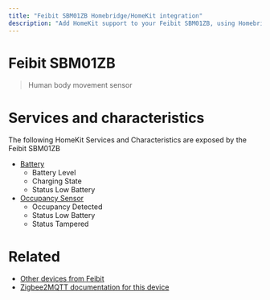 ```yaml
---
title: "Feibit SBM01ZB Homebridge/HomeKit integration"
description: "Add HomeKit support to your Feibit SBM01ZB, using Homebridge, Zigbee2MQTT and homebridge-z2m."
---
```

<!---
This file has been GENERATED using src/docgen/docgen.ts
DO NOT EDIT THIS FILE MANUALLY!
-->
# Feibit SBM01ZB
> Human body movement sensor


# Services and characteristics
The following HomeKit Services and Characteristics are exposed by
the Feibit SBM01ZB

* [Battery](../../battery.md)
  * Battery Level
  * Charging State
  * Status Low Battery
* [Occupancy Sensor](../../sensors.md)
  * Occupancy Detected
  * Status Low Battery
  * Status Tampered


# Related
* [Other devices from Feibit](../index.md#feibit)
* [Zigbee2MQTT documentation for this device](https://www.zigbee2mqtt.io/devices/SBM01ZB.html)